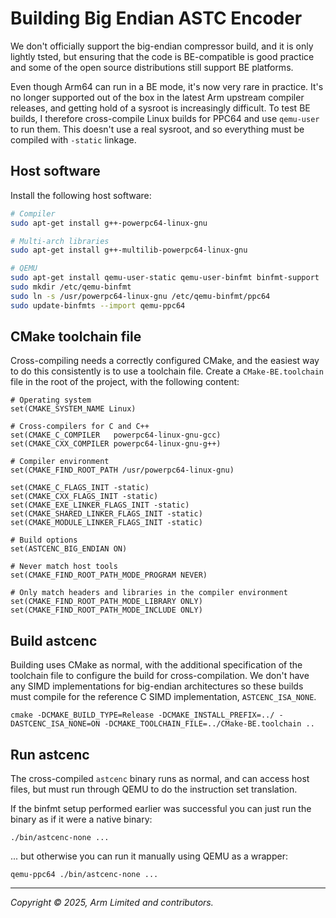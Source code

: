 # Building Big Endian ASTC Encoder

We don't officially support the big-endian compressor build, and it is only 
lightly tsted, but ensuring that the code is BE-compatible is good practice 
and some of the open source distributions still support BE platforms. 

Even though Arm64 can run in a BE mode, it's now very rare in practice. It's no
longer supported out of the box in the latest Arm upstream compiler releases,
and getting hold of a sysroot is increasingly difficult. To test BE builds, I
therefore cross-compile Linux builds for PPC64 and use `qemu-user` to run
them. This doesn't use a real sysroot, and so everything must be compiled with
`-static` linkage.

## Host software

Install the following host software:

```bash
# Compiler
sudo apt-get install g++-powerpc64-linux-gnu

# Multi-arch libraries
sudo apt-get install g++-multilib-powerpc64-linux-gnu

# QEMU
sudo apt-get install qemu-user-static qemu-user-binfmt binfmt-support
sudo mkdir /etc/qemu-binfmt
sudo ln -s /usr/powerpc64-linux-gnu /etc/qemu-binfmt/ppc64
sudo update-binfmts --import qemu-ppc64
```

## CMake toolchain file

Cross-compiling needs a correctly configured CMake, and the easiest way to
do this consistently is to use a toolchain file. Create a `CMake-BE.toolchain`
file in the root of the project, with the following content:

```
# Operating system
set(CMAKE_SYSTEM_NAME Linux)

# Cross-compilers for C and C++
set(CMAKE_C_COMPILER   powerpc64-linux-gnu-gcc)
set(CMAKE_CXX_COMPILER powerpc64-linux-gnu-g++)

# Compiler environment
set(CMAKE_FIND_ROOT_PATH /usr/powerpc64-linux-gnu)

set(CMAKE_C_FLAGS_INIT -static)
set(CMAKE_CXX_FLAGS_INIT -static)
set(CMAKE_EXE_LINKER_FLAGS_INIT -static)
set(CMAKE_SHARED_LINKER_FLAGS_INIT -static)
set(CMAKE_MODULE_LINKER_FLAGS_INIT -static)

# Build options
set(ASTCENC_BIG_ENDIAN ON)

# Never match host tools
set(CMAKE_FIND_ROOT_PATH_MODE_PROGRAM NEVER)

# Only match headers and libraries in the compiler environment
set(CMAKE_FIND_ROOT_PATH_MODE_LIBRARY ONLY)
set(CMAKE_FIND_ROOT_PATH_MODE_INCLUDE ONLY)
```

## Build astcenc

Building uses CMake as normal, with the additional specification of the
toolchain file to configure the build for cross-compilation. We don't have any
SIMD implementations for big-endian architectures so these builds must compile
for the reference C SIMD implementation, `ASTCENC_ISA_NONE`.

```
cmake -DCMAKE_BUILD_TYPE=Release -DCMAKE_INSTALL_PREFIX=../ -DASTCENC_ISA_NONE=ON -DCMAKE_TOOLCHAIN_FILE=../CMake-BE.toolchain ..
```

## Run astcenc

The cross-compiled `astcenc` binary runs as normal, and can access host files,
but must run through QEMU to do the instruction set translation.

If the binfmt setup performed earlier was successful you can just run the
binary as if it were a native binary:

```
./bin/astcenc-none ...
```

... but otherwise you can run it manually using QEMU as a wrapper:

```
qemu-ppc64 ./bin/astcenc-none ...
```

- - -

_Copyright © 2025, Arm Limited and contributors._
